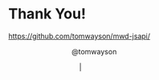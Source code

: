 # Thank You!

https://github.com/tomwayson/mwd-jsapi/

<div style="width:50%;margin-left: auto; margin-right: auto;">
    <p>
        @tomwayson
    </p>
    <p>
        <a style="margin-right:15px;vertical-align:middle;font-size:1.75em;" href="https://github.com/tomwayson"><i class="fa fa-github" title="GitHub"></i></a>
        |
        <a style="margin-left:15px;vertical-align:middle;font-size:1.75em;" href="https://twitter.com/tomwayson"><i class="fa fa-twitter" title="Twitter"></i></a>
    </p>
</div>
